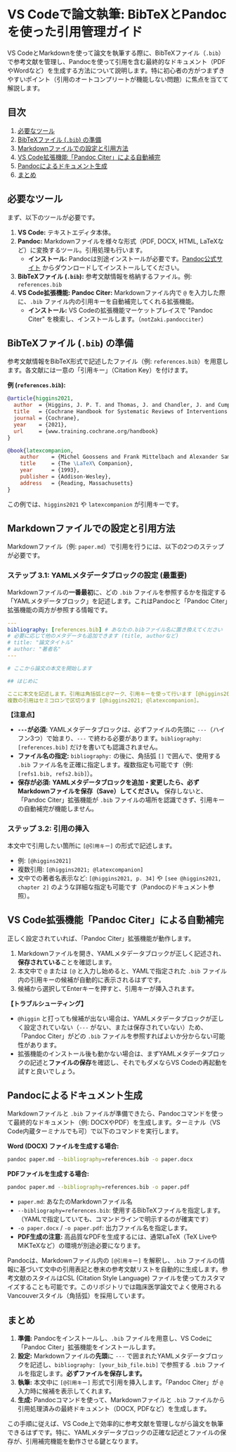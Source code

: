 # VS Codeで論文執筆: BibTeXとPandocを使った引用管理ガイド

VS CodeとMarkdownを使って論文を執筆する際に、BibTeXファイル（`.bib`）で参考文献を管理し、Pandocを使って引用を含む最終的なドキュメント（PDFやWordなど）を生成する方法について説明します。特に初心者の方がつまずきやすいポイント（引用のオートコンプリートが機能しない問題）に焦点を当てて解説します。

## 目次

1. [必要なツール](#必要なツール)
2. [BibTeXファイル (`.bib`) の準備](#bibteXファイル-bib-の準備)
3. [Markdownファイルでの設定と引用方法](#markdownファイルでの設定と引用方法)
4. [VS Code拡張機能「Pandoc Citer」による自動補完](#vs-code拡張機能pandoc-citerによる自動補完)
5. [Pandocによるドキュメント生成](#pandocによるドキュメント生成)
6. [まとめ](#まとめ)

## 必要なツール

まず、以下のツールが必要です。

1. **VS Code:** テキストエディタ本体。
2. **Pandoc:** Markdownファイルを様々な形式（PDF, DOCX, HTML, LaTeXなど）に変換するツール。引用処理も行います。
   - **インストール:** Pandocは別途インストールが必要です。[Pandoc公式サイト](https://pandoc.org/installing.html) からダウンロードしてインストールしてください。
3. **BibTeXファイル (`.bib`):** 参考文献情報を格納するファイル。例: `references.bib`
4. **VS Code拡張機能: Pandoc Citer:** Markdownファイル内で `@` を入力した際に、`.bib` ファイル内の引用キーを自動補完してくれる拡張機能。
   - **インストール:** VS Codeの拡張機能マーケットプレイスで "Pandoc Citer" を検索し、インストールします。（`notZaki.pandocciter`）

## BibTeXファイル (`.bib`) の準備

参考文献情報をBibTeX形式で記述したファイル（例: `references.bib`）を用意します。各文献には一意の「引用キー」（Citation Key）を付けます。

**例 (`references.bib`):**

```bibtex
@article{higgins2021,
  author  = {Higgins, J. P. T. and Thomas, J. and Chandler, J. and Cumpston, M. and Li, T. and Page, M. J. and Welch, V. A. (editors)},
  title   = {Cochrane Handbook for Systematic Reviews of Interventions version 6.2 (updated February 2021)},
  journal = {Cochrane},
  year    = {2021},
  url     = {www.training.cochrane.org/handbook}
}

@book{latexcompanion,
    author    = {Michel Goossens and Frank Mittelbach and Alexander Samarin},
    title     = {The \LaTeX\ Companion},
    year      = {1993},
    publisher = {Addison-Wesley},
    address   = {Reading, Massachusetts}
}
```

この例では、`higgins2021` や `latexcompanion` が引用キーです。

## Markdownファイルでの設定と引用方法

Markdownファイル（例: `paper.md`）で引用を行うには、以下の2つのステップが必要です。

### ステップ 3.1: YAMLメタデータブロックの設定 (最重要)

Markdownファイルの**一番最初**に、どの `.bib` ファイルを参照するかを指定する「YAMLメタデータブロック」を記述します。これはPandocと「Pandoc Citer」拡張機能の両方が参照する情報です。

```yaml
---
bibliography: [references.bib] # あなたの.bibファイル名に置き換えてください
# 必要に応じて他のメタデータも追加できます (title, authorなど)
# title: "論文タイトル"
# author: "著者名"
---

# ここから論文の本文を開始します

## はじめに

ここに本文を記述します。引用は角括弧と@マーク、引用キーを使って行います [@higgins2021]。
複数の引用はセミコロンで区切ります [@higgins2021; @latexcompanion]。
```

**【注意点】**
- **`---`が必須:** YAMLメタデータブロックは、必ずファイルの先頭に `---`（ハイフン3つ）で始まり、`---` で終わる必要があります。`bibliography: [references.bib]` だけを書いても認識されません。
- **ファイル名の指定:** `bibliography:` の後に、角括弧 `[]` で囲んで、使用する `.bib` ファイル名を正確に指定します。複数指定も可能です（例: `[refs1.bib, refs2.bib]`）。
- **保存が必須:** **YAMLメタデータブロックを追加・変更したら、必ずMarkdownファイルを保存（Save）してください。** 保存しないと、「Pandoc Citer」拡張機能が `.bib` ファイルの場所を認識できず、引用キーの自動補完が機能しません。

### ステップ 3.2: 引用の挿入

本文中で引用したい箇所に `[@引用キー]` の形式で記述します。
- 例: `[@higgins2021]`
- 複数引用: `[@higgins2021; @latexcompanion]`
- 文中での著者名表示など: `[@higgins2021, p. 34]` や `[see @higgins2021, chapter 2]` のような詳細な指定も可能です（Pandocのドキュメント参照）。

## VS Code拡張機能「Pandoc Citer」による自動補完

正しく設定されていれば、「Pandoc Citer」拡張機能が動作します。

1. Markdownファイルを開き、YAMLメタデータブロックが正しく記述され、**保存されている**ことを確認します。
2. 本文中で `@` または `[@` と入力し始めると、YAMLで指定された `.bib` ファイル内の引用キーの候補が自動的に表示されるはずです。
3. 候補から選択してEnterキーを押すと、引用キーが挿入されます。

**【トラブルシューティング】**
- `@higgin` と打っても候補が出ない場合は、YAMLメタデータブロックが正しく設定されていない（`---` がない、または保存されていない）ため、「Pandoc Citer」がどの `.bib` ファイルを参照すればよいか分からない可能性があります。
- 拡張機能のインストール後も動かない場合は、まずYAMLメタデータブロックの記述と**ファイルの保存**を確認し、それでもダメならVS Codeの再起動を試すと良いでしょう。

## Pandocによるドキュメント生成

Markdownファイルと `.bib` ファイルが準備できたら、Pandocコマンドを使って最終的なドキュメント（例: DOCXやPDF）を生成します。ターミナル（VS Code内蔵ターミナルでも可）で以下のコマンドを実行します。

**Word (DOCX) ファイルを生成する場合:**
```bash
pandoc paper.md --bibliography=references.bib -o paper.docx
```

**PDFファイルを生成する場合:**
```bash
pandoc paper.md --bibliography=references.bib -o paper.pdf
```

- `paper.md`: あなたのMarkdownファイル名
- `--bibliography=references.bib`: 使用するBibTeXファイルを指定します。（YAMLで指定していても、コマンドラインで明示するのが確実です）
- `-o paper.docx` / `-o paper.pdf`: 出力ファイル名を指定します。
- **PDF生成の注意:** 高品質なPDFを生成するには、通常LaTeX（TeX LiveやMiKTeXなど）の環境が別途必要になります。

Pandocは、Markdownファイル内の `[@引用キー]` を解釈し、`.bib` ファイルの情報に基づいて文中の引用表記と巻末の参考文献リストを自動的に生成します。参考文献のスタイルはCSL (Citation Style Language) ファイルを使ってカスタマイズすることも可能です。このリポジトリでは臨床医学論文でよく使用されるVancouverスタイル（角括弧）を採用しています。

## まとめ

1. **準備:** Pandocをインストールし、`.bib` ファイルを用意し、VS Codeに「Pandoc Citer」拡張機能をインストールします。
2. **設定:** Markdownファイルの**先頭**に `---` で囲まれたYAMLメタデータブロックを記述し、`bibliography: [your_bib_file.bib]` で参照する `.bib` ファイルを指定します。**必ずファイルを保存します。**
3. **執筆:** 本文中に `[@引用キー]` 形式で引用を挿入します。「Pandoc Citer」が `@` 入力時に候補を表示してくれます。
4. **生成:** Pandocコマンドを使って、Markdownファイルと `.bib` ファイルから引用処理済みの最終ドキュメント（DOCX, PDFなど）を生成します。

この手順に従えば、VS Code上で効率的に参考文献を管理しながら論文を執筆できるはずです。特に、YAMLメタデータブロックの正確な記述とファイルの保存が、引用補完機能を動作させる鍵となります。
